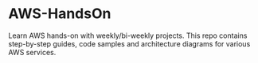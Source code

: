 # AWS-HandsOn
Learn AWS hands-on with weekly/bi-weekly projects. This repo contains step-by-step guides, code samples and architecture diagrams for various AWS services.
